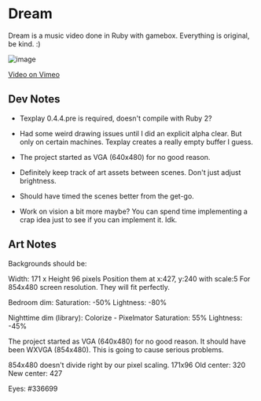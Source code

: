 # Dream

Dream is a music video done in Ruby with gamebox.  Everything is original, be kind.  :)

![image](https://raw.githubusercontent.com/squarism/dream/images/images/dream_02.png)

[Video on Vimeo](https://vimeo.com/116836454)


## Dev Notes
- Texplay 0.4.4.pre is required, doesn't compile with Ruby 2?

- Had some weird drawing issues until I did an explicit alpha clear.
But only on certain machines.  Texplay creates a really empty buffer I guess.

- The project started as VGA (640x480) for no good reason.

- Definitely keep track of art assets between scenes.  Don't just adjust brightness.

- Should have timed the scenes better from the get-go.

- Work on vision a bit more maybe?  You can spend time implementing a crap idea just to see if you can implement it.  Idk.


## Art Notes

Backgrounds should be:

Width: 171 x Height 96 pixels
Position them at x:427, y:240 with scale:5
For 854x480 screen resolution.  They will fit perfectly.

Bedroom dim:
Saturation: -50%
Lightness: -80%

Nighttime dim (library):
Colorize - Pixelmator
Saturation: 55%
Lightness: -45%


The project started as VGA (640x480) for no good reason.
It should have been WXVGA (854x480).  This is going to cause
serious problems.

854x480 doesn't divide right by our pixel scaling.  171x96
Old center: 320  New center: 427

Eyes: #336699

